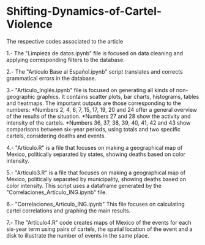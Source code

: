 # Shifting-Dynamics-of-Cartel-Violence
The respective codes associated to the article

1.- The "Limpieza de datos.ipynb" file is focused on data cleaning and applying corresponding filters to the database.

2.- The "Artículo Base al Español.ipynb" script translates and corrects grammatical errors in the database.

3.- "Artículo_Inglés.ipynb" file is focused on generating all kinds of non-geographic graphics. It contains scatter plots, bar charts, histograms, tables and heatmaps. The important outputs are those corresponding to the numbers: 
  *Numbers 2, 4, 6, 7, 15, 17, 19, 20 and 24 offer a general overview of the results of the situation.
  *Numbers 27 and 28 show the activity and intensity of the cartels.
  *Numbers 36, 37, 38, 39, 40, 41, 42 and 43 show comparisons between six-year periods, using totals and two specific cartels, considering      deaths and events.

4.- "Artículo.R" is a file that focuses on making a geographical map of Mexico, politically separated by states, showing deaths based on color intensity.

5.- "Artículo3.R" is a file that focuses on making a geographical map of Mexico, politically separated by municipality, showing deaths based on color intensity. This script uses a dataframe generated by the "Correlaciones_Artículo_ING.ipynb" file.

6.- "Correlaciones_Artículo_ING.ipynb" This file focuses on calculating cartel correlations and graphing the main results.

7.- The "Artículo4.R" code creates maps of Mexico of the events for each six-year term using pairs of cartels, the spatial location of the event and a disk to illustrate the number of events in the same place.
